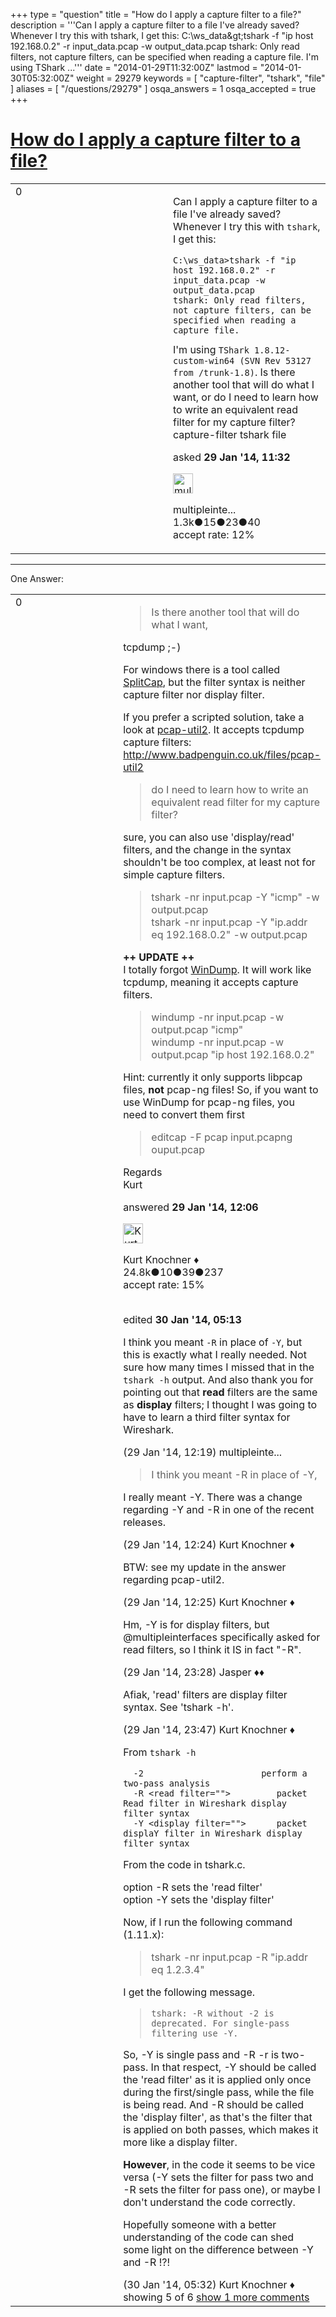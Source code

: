 +++
type = "question"
title = "How do I apply a capture filter to a file?"
description = '''Can I apply a capture filter to a file I&#x27;ve already saved? Whenever I try this with tshark, I get this: C:&#92;ws_data&amp;gt;tshark -f &quot;ip host 192.168.0.2&quot; -r input_data.pcap -w output_data.pcap tshark: Only read filters, not capture filters, can be specified when reading a capture file. I&#x27;m using TShark ...'''
date = "2014-01-29T11:32:00Z"
lastmod = "2014-01-30T05:32:00Z"
weight = 29279
keywords = [ "capture-filter", "tshark", "file" ]
aliases = [ "/questions/29279" ]
osqa_answers = 1
osqa_accepted = true
+++

<div class="headNormal">

# [How do I apply a capture filter to a file?](/questions/29279/how-do-i-apply-a-capture-filter-to-a-file)

</div>

<div id="main-body">

<div id="askform">

<table id="question-table" style="width:100%;"><colgroup><col style="width: 50%" /><col style="width: 50%" /></colgroup><tbody><tr class="odd"><td style="width: 30px; vertical-align: top"><div class="vote-buttons"><span id="post-29279-upvote" class="ajax-command post-vote up" rel="nofollow" title="I like this post (click again to cancel)"> </span><div id="post-29279-score" class="post-score" title="current number of votes">0</div><span id="post-29279-downvote" class="ajax-command post-vote down" rel="nofollow" title="I dont like this post (click again to cancel)"> </span> <span id="favorite-mark" class="ajax-command favorite-mark" rel="nofollow" title="mark/unmark this question as favorite (click again to cancel)"> </span><div id="favorite-count" class="favorite-count"></div></div></td><td><div id="item-right"><div class="question-body"><p>Can I apply a capture filter to a file I've already saved? Whenever I try this with <code>tshark</code>, I get this:<br />
</p><pre><code>C:\ws_data&gt;tshark -f &quot;ip host 192.168.0.2&quot; -r input_data.pcap -w output_data.pcap
tshark: Only read filters, not capture filters, can be specified when reading a capture file.</code></pre>I'm using <code>TShark 1.8.12-custom-win64 (SVN Rev 53127 from /trunk-1.8)</code>. Is there another tool that will do what I want, or do I need to learn how to write an equivalent read filter for my capture filter?</div><div id="question-tags" class="tags-container tags"><span class="post-tag tag-link-capture-filter" rel="tag" title="see questions tagged &#39;capture-filter&#39;">capture-filter</span> <span class="post-tag tag-link-tshark" rel="tag" title="see questions tagged &#39;tshark&#39;">tshark</span> <span class="post-tag tag-link-file" rel="tag" title="see questions tagged &#39;file&#39;">file</span></div><div id="question-controls" class="post-controls"></div><div class="post-update-info-container"><div class="post-update-info post-update-info-user"><p>asked <strong>29 Jan '14, 11:32</strong></p><img src="https://secure.gravatar.com/avatar/fe1cf996b30e896dc95ca3cd47ac7406?s=32&amp;d=identicon&amp;r=g" class="gravatar" width="32" height="32" alt="multipleinterfaces&#39;s gravatar image" /><p><span>multipleinte...</span><br />
<span class="score" title="1321 reputation points"><span>1.3k</span></span><span title="15 badges"><span class="badge1">●</span><span class="badgecount">15</span></span><span title="23 badges"><span class="silver">●</span><span class="badgecount">23</span></span><span title="40 badges"><span class="bronze">●</span><span class="badgecount">40</span></span><br />
<span class="accept_rate" title="Rate of the user&#39;s accepted answers">accept rate:</span> <span title="multipleinterfaces has 9 accepted answers">12%</span> </br></p></div></div><div id="comments-container-29279" class="comments-container"></div><div id="comment-tools-29279" class="comment-tools"></div><div class="clear"></div><div id="comment-29279-form-container" class="comment-form-container"></div><div class="clear"></div></div></td></tr></tbody></table>

------------------------------------------------------------------------

<div class="tabBar">

<span id="sort-top"></span>

<div class="headQuestions">

One Answer:

</div>

</div>

<span id="29281"></span>

<div id="answer-container-29281" class="answer accepted-answer">

<table style="width:100%;"><colgroup><col style="width: 50%" /><col style="width: 50%" /></colgroup><tbody><tr class="odd"><td style="width: 30px; vertical-align: top"><div class="vote-buttons"><span id="post-29281-upvote" class="ajax-command post-vote up" rel="nofollow" title="I like this post (click again to cancel)"> </span><div id="post-29281-score" class="post-score" title="current number of votes">0</div><span id="post-29281-downvote" class="ajax-command post-vote down" rel="nofollow" title="I dont like this post (click again to cancel)"> </span> <span class="accept-answer on" rel="nofollow" title="multipleinterfaces has selected this answer as the correct answer"> </span></div></td><td><div class="item-right"><div class="answer-body"><blockquote><p>Is there another tool that will do what I want,</p></blockquote><p>tcpdump ;-)</p><p>For windows there is a tool called <a href="http://www.netresec.com/?page=SplitCap">SplitCap</a>, but the filter syntax is neither capture filter nor display filter.</p><p>If you prefer a scripted solution, take a look at <a href="http://www.badpenguin.co.uk/files/pcap-util2">pcap-util2</a>. It accepts tcpdump capture filters: <a href="http://www.badpenguin.co.uk/files/pcap-util2">http://www.badpenguin.co.uk/files/pcap-util2</a></p><blockquote><p>do I need to learn how to write an equivalent read filter for my capture filter?</p></blockquote><p>sure, you can also use 'display/read' filters, and the change in the syntax shouldn't be too complex, at least not for simple capture filters.</p><blockquote><p>tshark -nr input.pcap -Y "icmp" -w output.pcap<br />
tshark -nr input.pcap -Y "ip.addr eq 192.168.0.2" -w output.pcap<br />
</p></blockquote><p><strong>++ UPDATE ++</strong><br />
I totally forgot <a href="http://www.winpcap.org/windump/default.htm">WinDump</a>. It will work like tcpdump, meaning it accepts capture filters.</p><blockquote><p>windump -nr input.pcap -w output.pcap "icmp"<br />
windump -nr input.pcap -w output.pcap "ip host 192.168.0.2"<br />
</p></blockquote><p>Hint: currently it only supports libpcap files, <strong>not</strong> pcap-ng files! So, if you want to use WinDump for pcap-ng files, you need to convert them first</p><blockquote><p>editcap -F pcap input.pcapng ouput.pcap</p></blockquote><p>Regards<br />
Kurt</p></div><div class="answer-controls post-controls"></div><div class="post-update-info-container"><div class="post-update-info post-update-info-user"><p>answered <strong>29 Jan '14, 12:06</strong></p><img src="https://secure.gravatar.com/avatar/23b7bf5b13bc2c98b2e8aa9869ca5d75?s=32&amp;d=identicon&amp;r=g" class="gravatar" width="32" height="32" alt="Kurt%20Knochner&#39;s gravatar image" /><p><span>Kurt Knochner ♦</span><br />
<span class="score" title="24767 reputation points"><span>24.8k</span></span><span title="10 badges"><span class="badge1">●</span><span class="badgecount">10</span></span><span title="39 badges"><span class="silver">●</span><span class="badgecount">39</span></span><span title="237 badges"><span class="bronze">●</span><span class="badgecount">237</span></span><br />
<span class="accept_rate" title="Rate of the user&#39;s accepted answers">accept rate:</span> <span title="Kurt Knochner has 344 accepted answers">15%</span> </br></br></p></div><div class="post-update-info post-update-info-edited"><p><span> edited <strong>30 Jan '14, 05:13</strong> </span></p></div></div><div id="comments-container-29281" class="comments-container"><span id="29282"></span><div id="comment-29282" class="comment"><div id="post-29282-score" class="comment-score"></div><div class="comment-text"><p>I think you meant <code>-R</code> in place of <code>-Y</code>, but this is exactly what I really needed. Not sure how many times I missed that in the <code>tshark -h</code> output. And also thank you for pointing out that <strong>read</strong> filters are the same as <strong>display</strong> filters; I thought I was going to have to learn a third filter syntax for Wireshark.</p></div><div id="comment-29282-info" class="comment-info"><span class="comment-age">(29 Jan '14, 12:19)</span> <span class="comment-user userinfo">multipleinte...</span></div></div><span id="29283"></span><div id="comment-29283" class="comment"><div id="post-29283-score" class="comment-score"></div><div class="comment-text"><blockquote><p>I think you meant -R in place of -Y,</p></blockquote><p>I really meant -Y. There was a change regarding -Y and -R in one of the recent releases.</p></div><div id="comment-29283-info" class="comment-info"><span class="comment-age">(29 Jan '14, 12:24)</span> <span class="comment-user userinfo">Kurt Knochner ♦</span></div></div><span id="29284"></span><div id="comment-29284" class="comment"><div id="post-29284-score" class="comment-score"></div><div class="comment-text"><p>BTW: see my update in the answer regarding pcap-util2.</p></div><div id="comment-29284-info" class="comment-info"><span class="comment-age">(29 Jan '14, 12:25)</span> <span class="comment-user userinfo">Kurt Knochner ♦</span></div></div><span id="29293"></span><div id="comment-29293" class="comment"><div id="post-29293-score" class="comment-score"></div><div class="comment-text"><p>Hm, -Y is for display filters, but <span>@multipleinterfaces</span> specifically asked for read filters, so I think it IS in fact "-R".</p></div><div id="comment-29293-info" class="comment-info"><span class="comment-age">(29 Jan '14, 23:28)</span> <span class="comment-user userinfo">Jasper ♦♦</span></div></div><span id="29294"></span><div id="comment-29294" class="comment"><div id="post-29294-score" class="comment-score"></div><div class="comment-text"><p>Afiak, 'read' filters are display filter syntax. See 'tshark -h'.</p></div><div id="comment-29294-info" class="comment-info"><span class="comment-age">(29 Jan '14, 23:47)</span> <span class="comment-user userinfo">Kurt Knochner ♦</span></div></div><span id="29308"></span><div id="comment-29308" class="comment not_top_scorer"><div id="post-29308-score" class="comment-score"></div><div class="comment-text"><p>From <code>tshark -h</code></p><pre><code>  -2                       perform a two-pass analysis
  -R &lt;read filter=&quot;&quot;&gt;         packet Read filter in Wireshark display filter syntax
  -Y &lt;display filter=&quot;&quot;&gt;      packet displaY filter in Wireshark display filter syntax</code></pre><p>From the code in tshark.c.</p><p>option -R sets the 'read filter'<br />
option -Y sets the 'display filter'<br />
</p><p>Now, if I run the following command (1.11.x):</p><blockquote><p>tshark -nr input.pcap -R "ip.addr eq 1.2.3.4"</p></blockquote><p>I get the following message.</p><blockquote><p><code>tshark: -R without -2 is deprecated. For single-pass filtering use -Y.</code></p></blockquote><p>So, -Y is single pass and -R -r is two-pass. In that respect, -Y should be called the 'read filter' as it is applied only once during the first/single pass, while the file is being read. And -R should be called the 'display filter', as that's the filter that is applied on both passes, which makes it more like a display filter.</p><p><strong>However</strong>, in the code it seems to be vice versa (-Y sets the filter for pass two and -R sets the filter for pass one), or maybe I don't understand the code correctly.</p><p>Hopefully someone with a better understanding of the code can shed some light on the difference between -Y and -R !?!</p></div><div id="comment-29308-info" class="comment-info"><span class="comment-age">(30 Jan '14, 05:32)</span> <span class="comment-user userinfo">Kurt Knochner ♦</span></div></div></div><div id="comment-tools-29281" class="comment-tools"><span class="comments-showing"> showing 5 of 6 </span> <a href="#" class="show-all-comments-link">show 1 more comments</a></div><div class="clear"></div><div id="comment-29281-form-container" class="comment-form-container"></div><div class="clear"></div></div></td></tr></tbody></table>

</div>

<div class="paginator-container-left">

</div>

</div>

</div>

